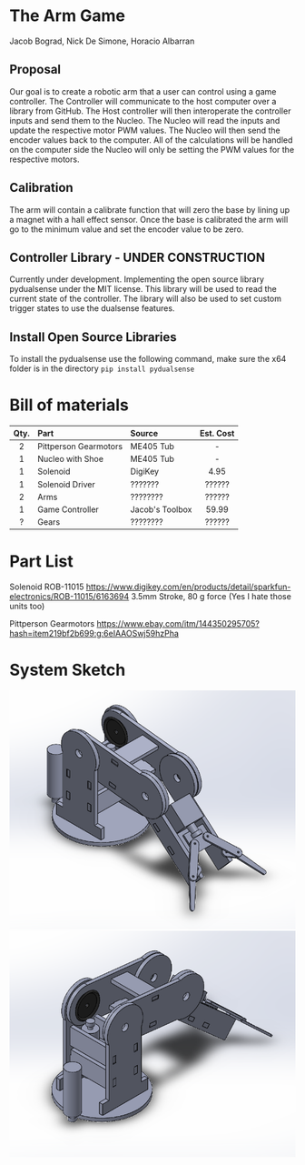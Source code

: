 # The Arm Game

Jacob Bograd, Nick De Simone, Horacio Albarran

## Proposal

Our goal is to create a robotic arm that a user can control using a game controller. The Controller will communicate to the host computer over a library from GitHub. The Host controller will then interoperate the controller inputs and send them to the Nucleo. The Nucleo will read the inputs and update the respective motor PWM values. The Nucleo will then send the encoder values back to the computer. All of the calculations will be handled on the computer side the Nucleo will only be setting the PWM values for the respective motors. 

## Calibration

The arm will contain a calibrate function that will zero the base by lining up a magnet with a hall effect sensor. Once the base is calibrated the arm will go to the minimum value and set the encoder value to be zero.


## Controller Library - UNDER CONSTRUCTION
Currently under development. 
Implementing the open source library pydualsense under the MIT license. This library will be used to read the current state of the controller. The library will also be used to set custom trigger states to use the dualsense features.

## Install Open Source Libraries
To install the pydualsense use the following command, make sure the x64 folder is in the directory
`pip install pydualsense`



# Bill of materials

| Qty. | Part                  | Source                | Est. Cost |
|:----:|:----------------------|:----------------------|:---------:|
|  2   | Pittperson Gearmotors | ME405 Tub             |     -     |
|  1   | Nucleo with Shoe      | ME405 Tub             |     -     |
|  1   | Solenoid              | DigiKey               |   4.95    |
|  1   | Solenoid Driver       | ???????               |   ??????  |
|  2   | Arms                  | ????????              |   ??????  |
|  1   | Game Controller       | Jacob's Toolbox       |   59.99   |
|  ?   | Gears                 | ????????              |   ??????  |




# Part List

Solenoid ROB-11015 https://www.digikey.com/en/products/detail/sparkfun-electronics/ROB-11015/6163694
3.5mm Stroke, 80 g force (Yes I hate those units too)

Pittperson Gearmotors https://www.ebay.com/itm/144350295705?hash=item219bf2b699:g:6eIAAOSwj59hzPha

# System Sketch
![Model](Images/rough_model.png)
![Model Back](Images/rough_model_back.png)


